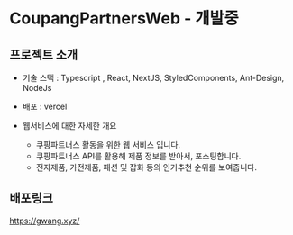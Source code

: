 # CoupangPartnersWeb - 개발중

## 프로젝트 소개

-   기술 스택 : Typescript , React, NextJS, StyledComponents, Ant-Design, NodeJs
-   배포 : vercel

-   웹서비스에 대한 자세한 개요
    - 쿠팡파트너스 활동을 위한 웹 서비스 입니다.
    - 쿠팡파트너스 API를 활용해 제품 정보를 받아서, 포스팅합니다.
    - 전자제품, 가전제품, 패션 및 잡화 등의 인기추천 순위를 보여줍니다.



## 배포링크

https://gwang.xyz/
